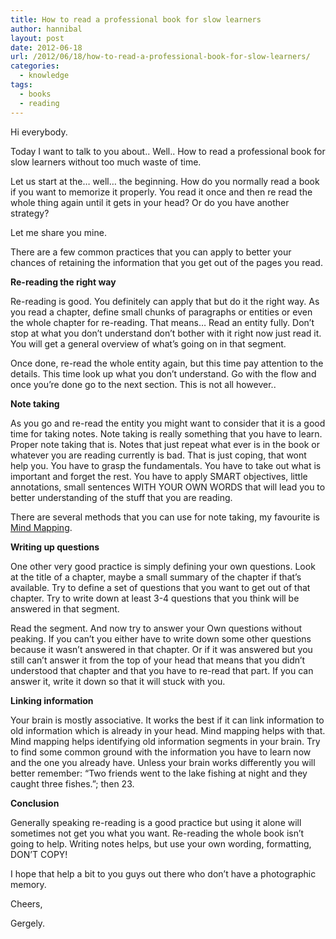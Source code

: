 ```yaml
---
title: How to read a professional book for slow learners
author: hannibal
layout: post
date: 2012-06-18
url: /2012/06/18/how-to-read-a-professional-book-for-slow-learners/
categories:
  - knowledge
tags:
  - books
  - reading
---
```

Hi everybody. 

Today I want to talk to you about.. Well.. How to read a professional book for slow learners without too much waste of time. 

Let us start at the&#8230; well&#8230; the beginning. How do you normally read a book if you want to memorize it properly. You read it once and then re read the whole thing again until it gets in your head? Or do you have another strategy? 

Let me share you mine. 

There are a few common practices that you can apply to better your chances of retaining the information that you get out of the pages you read. 

**Re-reading the right way**

Re-reading is good. You definitely can apply that but do it the right way. As you read a chapter, define small chunks of paragraphs or entities or even the whole chapter for re-reading. That means&#8230; Read an entity fully. Don&#8217;t stop at what you don&#8217;t understand don&#8217;t bother with it right now just read it. You will get a general overview of what&#8217;s going on in that segment. 

Once done, re-read the whole entity again, but this time pay attention to the details. This time look up what you don&#8217;t understand. Go with the flow and once you&#8217;re done go to the next section. This is not all however..

**Note taking**

As you go and re-read the entity you might want to consider that it is a good time for taking notes. Note taking is really something that you have to learn. Proper note taking that is. Notes that just repeat what ever is in the book or whatever you are reading currently is bad. That is just coping, that wont help you. You have to grasp the fundamentals. You have to take out what is important and forget the rest. You have to apply SMART objectives, little annotations, small sentences WITH YOUR OWN WORDS that will lead you to better understanding of the stuff that you are reading. 

There are several methods that you can use for note taking, my favourite is <a href="http://en.wikipedia.org/wiki/Mind_map" title="MInd Mapping" target="_blank">Mind Mapping</a>. 

**Writing up questions**

One other very good practice is simply defining your own questions. Look at the title of a chapter, maybe a small summary of the chapter if that&#8217;s available. Try to define a set of questions that you want to get out of that chapter. Try to write down at least 3-4 questions that you think will be answered in that segment. 

Read the segment. And now try to answer your Own questions without peaking. If you can&#8217;t you either have to write down some other questions because it wasn&#8217;t answered in that chapter. Or if it was answered but you still can&#8217;t answer it from the top of your head that means that you didn&#8217;t understood that chapter and that you have to re-read that part. If you can answer it, write it down so that it will stuck with you.

**Linking information**

Your brain is mostly associative. It works the best if it can link information to old information which is already in your head. Mind mapping helps with that. Mind mapping helps identifying old information segments in your brain. Try to find some common ground with the information you have to learn now and the one you already have. Unless your brain works differently you will better remember: &#8220;Two friends went to the lake fishing at night and they caught three fishes.&#8221;; then 23.

**Conclusion**

Generally speaking re-reading is a good practice but using it alone will sometimes not get you what you want. Re-reading the whole book isn&#8217;t going to help. Writing notes helps, but use your own wording, formatting, DON&#8217;T COPY!

I hope that help a bit to you guys out there who don&#8217;t have a photographic memory. 

Cheers,
  
Gergely.